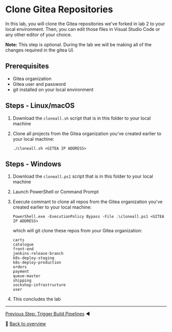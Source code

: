 # Clone Gitea Repositories

In this lab, you will clone the Gitea repositories we've forked in lab 2 to your local environment. Then, you can edit those files in Visual Studio Code or any other editor of your choice.

**Note:** This step is optional. During the lab we will be making all of the changes required in the gitea UI.

## Prerequisites
* Gitea organization
* Gitea user and password
* git installed on your local environment

## Steps - Linux/macOS
1. Download the `cloneall.sh` script that is in this folder to your local machine
1. Clone all projects from the Gitea organization you've created earlier to your local machine:

    ```
    ./cloneall.sh <GITEA IP ADDRESS>
    ```
## Steps - Windows
1. Download the `cloneall.ps1` script that is in this folder to your local machine
2. Launch PowerShell or Command Prompt

4. Execute commant to clone all repos from the Gitea organization you've created earlier to your local machine:

    ```
    PowerShell.exe -ExecutionPolicy Bypass -File .\cloneall.ps1 <GITEA IP ADDRESS>
    ```
    
    which will git clone these repos from your Gitea organization:
    
    ```
    carts
    catalogue
    front-end
    jenkins-release-branch
    k8s-deploy-staging
    k8s-deploy-production
    orders
    payment
    queue-master
    shipping
    sockshop-infrastructure 
    user
    ```

5. This concludes the lab

---

[Previous Step: Trigger Build Pipelines](../4_Trigger_Build_Pipelines) :arrow_backward:

:arrow_up_small: [Back to overview](../)
